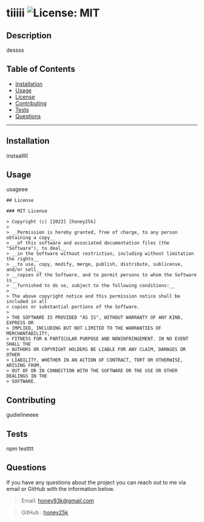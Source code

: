 
  # tiiiii ![License: MIT](https://img.shields.io/badge/License-MITMIT-yellow.svg) 
  
  ## Description

  dessss

  ## Table of Contents

  * [Installation](#Installation)
  * [Usage](#Usage)
  * [License](#license)
  * [Contributing](#Contributing)
  * [Tests](#Tests)
  * [Questions](#Questions)

  ***

  ## Installation

  instaalllll
 
  ## Usage

  usageee

  
    ## License
    
    ### MIT License 

    > Copyright (c) [2022] [honey25k]
    > 
    > __Permission is hereby granted, free of charge, to any person obtaining a copy__
    > __of this software and associated documentation files (the "Software"), to deal__
    > __in the Software without restriction, including without limitation the rights__
    > __to use, copy, modify, merge, publish, distribute, sublicense, and/or sell__
    > __copies of the Software, and to permit persons to whom the Software is__
    > __furnished to do so, subject to the following conditions:__
    > 
    > The above copyright notice and this permission notice shall be included in all
    > copies or substantial portions of the Software.
    > 
    > THE SOFTWARE IS PROVIDED "AS IS", WITHOUT WARRANTY OF ANY KIND, EXPRESS OR
    > IMPLIED, INCLUDING BUT NOT LIMITED TO THE WARRANTIES OF MERCHANTABILITY,
    > FITNESS FOR A PARTICULAR PURPOSE AND NONINFRINGEMENT. IN NO EVENT SHALL THE
    > AUTHORS OR COPYRIGHT HOLDERS BE LIABLE FOR ANY CLAIM, DAMAGES OR OTHER
    > LIABILITY, WHETHER IN AN ACTION OF CONTRACT, TORT OR OTHERWISE, ARISING FROM,
    > OUT OF OR IN CONNECTION WITH THE SOFTWARE OR THE USE OR OTHER DEALINGS IN THE
    > SOFTWARE.
    

    

  ## Contributing

  gudielineeee

  ## Tests

  npm testttt
  
  ## Questions

  If you have any questions about the project you can reach out to me via email or GitHub with the information below. 

  >Email: honey93k@gmail.com 

  >GitHub : [honey25k](https://github.com/honey25k)


